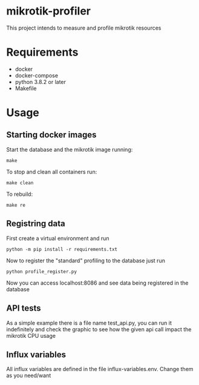 # mikrotik-profiler

This project intends to measure and profile mikrotik resources

# Requirements

- docker
- docker-compose
- python 3.8.2 or later
- Makefile

# Usage

## Starting docker images

Start the database and the mikrotik image running:

```
make 
```

To stop and clean all containers run:

```
make clean 
```

To rebuild:

```
make re 
```

## Registring data

First create a virtual environment and run

```
python -m pip install -r requirements.txt 
```

Now to register the "standard" profiling to the database just run 

```
python profile_register.py 
```

Now you can access localhost:8086 and see data being registered in the database

## API tests

As a simple example there is a file name test_api.py, you can run it indefinitely and check the graphic to see how the given api call impact the mikrotik CPU usage


## Influx variables

All influx variables are defined in the file influx-variables.env. Change them as you need/want
